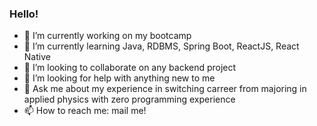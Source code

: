 ### Hello!
- 🔭 I’m currently working on my bootcamp
- 🌱 I’m currently learning Java, RDBMS, Spring Boot, ReactJS, React Native
- 👯 I’m looking to collaborate on any backend project
- 🤔 I’m looking for help with anything new to me
- 💬 Ask me about my experience in switching carreer from majoring in applied physics with zero programming experience
- 📫 How to reach me: mail me!
